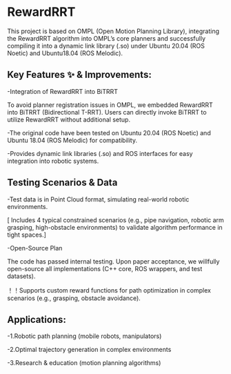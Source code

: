 # RewardRRT
This project is based on ​​OMPL (Open Motion Planning Library)​​, integrating the ​​RewardRRT​​ algorithm into OMPL’s core planners and successfully compiling it into a dynamic link library (.so) under ​​Ubuntu 20.04 (ROS Noetic)​​ and Ubuntu18.04 (ROS Melodic).

## Key Features ✨ & Improvements:​​

-Integration of RewardRRT into BiTRRT​​

To avoid planner registration issues in OMPL, we  embedded ​​RewardRRT into ​​BiTRRT (Bidirectional T-RRT)​​. Users can directly invoke BiTRRT to utilize ​​RewardRRT​​ without additional setup.

-The original code have been​ tested on ​​Ubuntu 20.04 (ROS Noetic)​​ and ​​Ubuntu 18.04 (ROS Melodic)​​ for compatibility.

-Provides dynamic link libraries (.so) and ROS interfaces for easy integration into robotic systems.

## Testing Scenarios & Data​​

-Test data is in ​​Point Cloud format​​, simulating real-world robotic environments.

[ Includes ​​4 typical constrained scenarios​​ (e.g., pipe navigation, robotic arm grasping, high-obstacle environments) to validate algorithm performance in tight spaces.]

​​-Open-Source Plan​​

The code has passed internal testing. Upon paper acceptance, we will ​​fully open-source​​ all implementations (C++ core, ROS wrappers, and test datasets).

！！Supports ​​custom reward functions​​ for path optimization in complex scenarios (e.g., grasping, obstacle avoidance).


## ​​Applications:​​

-1.Robotic path planning (mobile robots, manipulators)

-2.Optimal trajectory generation in complex environments

-3.Research & education (motion planning algorithms)
